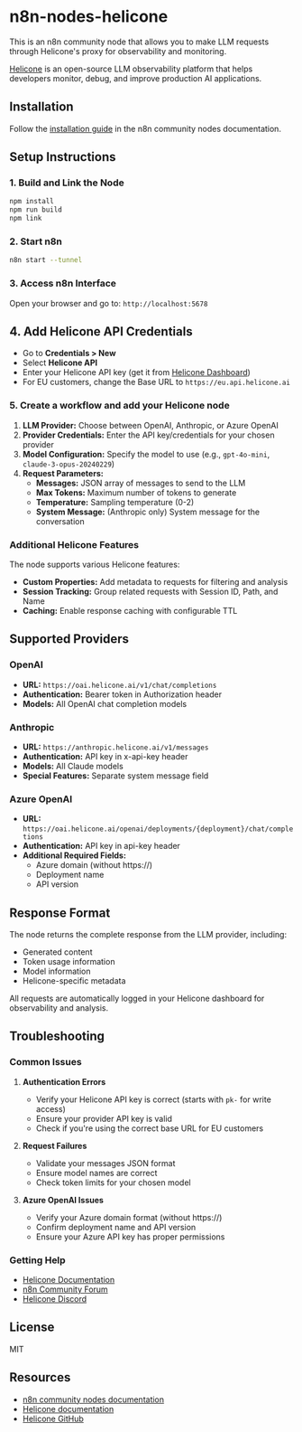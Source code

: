 # n8n-nodes-helicone

This is an n8n community node that allows you to make LLM requests through Helicone's proxy for observability and monitoring.

[Helicone](https://helicone.ai) is an open-source LLM observability platform that helps developers monitor, debug, and improve production AI applications.

## Installation

Follow the [installation guide](https://docs.n8n.io/integrations/community-nodes/installation/) in the n8n community nodes documentation.

## Setup Instructions

### 1. Build and Link the Node
```bash
npm install
npm run build
npm link
```

### 2. Start n8n
```bash
n8n start --tunnel
```

### 3. Access n8n Interface
Open your browser and go to: `http://localhost:5678`

## 4. Add Helicone API Credentials

  - Go to **Credentials > New**
  - Select **Helicone API**
  - Enter your Helicone API key (get it from [Helicone Dashboard](https://helicone.ai/dashboard))
  - For EU customers, change the Base URL to `https://eu.api.helicone.ai`

### 5. Create a workflow and add your Helicone node

1. **LLM Provider:** Choose between OpenAI, Anthropic, or Azure OpenAI
2. **Provider Credentials:** Enter the API key/credentials for your chosen provider
3. **Model Configuration:** Specify the model to use (e.g., `gpt-4o-mini`, `claude-3-opus-20240229`)
4. **Request Parameters:**
   - **Messages:** JSON array of messages to send to the LLM
   - **Max Tokens:** Maximum number of tokens to generate
   - **Temperature:** Sampling temperature (0-2)
   - **System Message:** (Anthropic only) System message for the conversation

### Additional Helicone Features

The node supports various Helicone features:

- **Custom Properties:** Add metadata to requests for filtering and analysis
- **Session Tracking:** Group related requests with Session ID, Path, and Name
- **Caching:** Enable response caching with configurable TTL

## Supported Providers

### OpenAI
- **URL:** `https://oai.helicone.ai/v1/chat/completions`
- **Authentication:** Bearer token in Authorization header
- **Models:** All OpenAI chat completion models

### Anthropic
- **URL:** `https://anthropic.helicone.ai/v1/messages`
- **Authentication:** API key in x-api-key header
- **Models:** All Claude models
- **Special Features:** Separate system message field

### Azure OpenAI
- **URL:** `https://oai.helicone.ai/openai/deployments/{deployment}/chat/completions`
- **Authentication:** API key in api-key header
- **Additional Required Fields:**
  - Azure domain (without https://)
  - Deployment name
  - API version

## Response Format

The node returns the complete response from the LLM provider, including:

- Generated content
- Token usage information
- Model information
- Helicone-specific metadata

All requests are automatically logged in your Helicone dashboard for observability and analysis.

## Troubleshooting

### Common Issues

1. **Authentication Errors**
   - Verify your Helicone API key is correct (starts with `pk-` for write access)
   - Ensure your provider API key is valid
   - Check if you're using the correct base URL for EU customers

2. **Request Failures**
   - Validate your messages JSON format
   - Ensure model names are correct
   - Check token limits for your chosen model

3. **Azure OpenAI Issues**
   - Verify your Azure domain format (without https://)
   - Confirm deployment name and API version
   - Ensure your Azure API key has proper permissions

### Getting Help

- [Helicone Documentation](https://docs.helicone.ai)
- [n8n Community Forum](https://community.n8n.io)
- [Helicone Discord](https://discord.gg/helicone)

## License

MIT

## Resources

- [n8n community nodes documentation](https://docs.n8n.io/integrations/community-nodes/)
- [Helicone documentation](https://docs.helicone.ai)
- [Helicone GitHub](https://github.com/Helicone/helicone)
